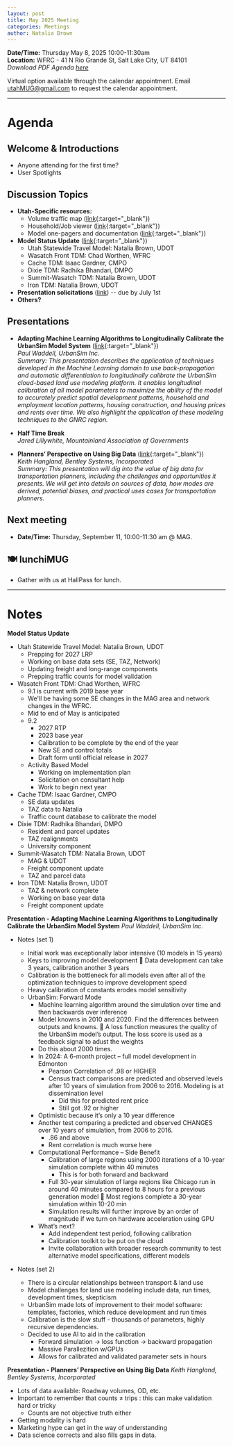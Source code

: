 ```yaml
---
layout: post
title: May 2025 Meeting
categories: Meetings
author: Natalia Brown
---
```


**Date/Time:** Thursday May 8, 2025 10:00-11:30am  
**Location:** WFRC - 41 N Rio Grande St, Salt Lake City, UT 84101 <br/>
*Download PDF Agenda [here](https://drive.google.com/file/d/1sfJO8HW7z8GQryroCEXRrp0xKioC3REw/view?usp=sharing)*

Virtual option available through the calendar appointment. Email utahMUG@gmail.com to request the calendar appointment.

__________________________________________________________________


# Agenda

## Welcome & Introductions 
- Anyone attending for the first time?
- User Spotlights

## Discussion Topics 
- **Utah-Specific resources:**
  - Volume traffic map ([link](https://unifiedplan.org/traffic-volume-map/){:target="_blank"})
  - Household/Job viewer ([link](https://unifiedplan.org/utah-household-job-forecast-map/){:target="_blank"})
  - Model one-pagers and documentation ([link](https://utahmug.org/models/){:target="_blank"})
- **Model Status Update** ([link](https://docs.google.com/presentation/d/10oamHc9ogYgSUA8_kOSH9_BzyWuUlVTWjH_W7XGcx7w/edit?usp=sharing){:target="_blank"})
  - Utah Statewide Travel Model: Natalia Brown, UDOT
  - Wasatch Front TDM: Chad Worthen, WFRC
  - Cache TDM: Isaac Gardner, CMPO
  - Dixie TDM: Radhika Bhandari, DMPO
  - Summit-Wasatch TDM: Natalia Brown, UDOT
  - Iron TDM: Natalia Brown, UDOT
- **Presentation solicitations** ([link](https://forms.gle/wsjRcwJtFuRzzgFN7)) -- due by July 1st
- **Others?**

## Presentations

* **Adapting Machine Learning Algorithms to Longitudinally Calibrate the UrbanSim Model System** ([link](https://drive.google.com/file/d/1tZeaytaqCZufd2E59J9VcuTq_r104gc2/view?usp=drive_link){:target="_blank"})<br/>*Paul Waddell, UrbanSim Inc.*<br/>*Summary: This presentation describes the application of techniques developed in the Machine Learning domain to use back-propagation and automatic differentiation to longitudinally calibrate the UrbanSim cloud-based land use modeling platform. It enables longitudinal calibration of all model parameters to maximize the ability of the model to accurately predict spatial development patterns, household and employment location patterns, housing construction, and housing prices and rents over time. We also highlight the application of these modeling techniques to the GNRC region.* 

* **Half Time Break**<br>*Jared Lillywhite, Mountainland Association of Governments*

* **Planners’ Perspective on Using Big Data** ([link](https://drive.google.com/file/d/1P5fyYsvW6UCYk1JGhD_qm_E4Ny8C9fd3/view?usp=drive_link){:target="_blank"})<br/>*Keith Hangland, Bentley Systems, Incorporated*<br/>*Summary: This presentation will dig into the value of big data for transportation planners, including the challenges and opportunities it presents. We will get into details on sources of data, how modes are derived, potential biases, and practical uses cases for transportation planners.* 

## Next meeting
* **Date/Time:** Thursday, September 11, 10:00-11:30 am @ MAG.

## 🍽 lunchiMUG
- Gather with us at HallPass for lunch.

__________________________________________________________________

# Notes

**Model Status Update**

- Utah Statewide Travel Model: Natalia Brown, UDOT
  - Prepping for 2027 LRP
  - Working on base data sets (SE, TAZ, Network)
  - Updating freight and long-range components
  - Prepping traffic counts for model validation
 - Wasatch Front TDM: Chad Worthen, WFRC
    - 9.1 is current with 2019 base year
    - We'll be having some SE changes in the MAG area and network changes in the WFRC.
    - Mid to end of May is anticipated
    - 9.2
      - 2027 RTP
      - 2023 base year 
      - Calibration to be complete by the end of the year 
      - New SE and control totals
      - Draft form until official release in 2027
    - Activity Based Model
      - Working on implementation plan
      - Solicitation on consultant help
      - Work to begin next year 
  - Cache TDM: Isaac Gardner, CMPO
    - SE data updates
    - TAZ data to Natalia
    - Traffic count database to calibrate the model 
  - Dixie TDM: Radhika Bhandari, DMPO
    - Resident and parcel updates
    - TAZ realignments
    - University component 
  - Summit-Wasatch TDM: Natalia Brown, UDOT
    - MAG & UDOT
    - Freight component update
    - TAZ and parcel data
  - Iron TDM: Natalia Brown, UDOT
    - TAZ & network complete
    - Working on base year data
    - Freight component update

**Presentation - Adapting Machine Learning Algorithms to Longitudinally Calibrate the UrbanSim Model System** *Paul Waddell, UrbanSim Inc.*

 - Notes (set 1)
   - Initial work was exceptionally labor intensive (10 models in 15 years)
   - Keys to improving model development  Data development can take 3 years, calibration another 3 years
   - Calibration is the bottleneck for all models even after all of the optimization techniques to improve development speed
   - Heavy calibration of constants erodes model sensitivity
   - UrbanSim: Forward Mode
      - Machine learning algorithm around the simulation over time and then backwards over inference
      - Model knowns in 2010 and 2020. Find the differences between outputs and knowns.  A loss function measures the quality of the UrbanSim model’s output. The loss score is used as a feedback signal to adust the weights
      - Do this about 2000 times.
      - In 2024: A 6-month project – full model development in Edmonton
        - Pearson Correlation of .98 or HIGHER
        - Census tract comparisons are predicted and observed levels after 10 years of simulation from 2006 to 2016. Modeling is at dissemination level 
           - Did this for predicted rent price
            - Still got .92 or higher
      - Optimistic because it’s only a 10 year difference
      - Another test comparing a predicted and observed CHANGES over 10 years of simulation, from 2006 to 2016. 
        - .86 and above
        - Rent correlation is much worse here
      - Computational Performance – Side Benefit 
        - Calibration of large regions using 2000 iterations of a 10-year simulation complete within 40 minutes
          - This is for both forward and backward
        - Full 30-year simulation of large regions like Chicago run in around 40 minutes compared to 8 hours for a previous generation model  Most regions complete a 30-year simulation within 10-20 min
        - Simulation results will further improve by an order of magnitude if we turn on hardware acceleration using GPU
      - What’s next?
        - Add independent test period, following calibration
        - Calibration toolkit to be put on the cloud
        - Invite collaboration with broader research community to test alternative model specifications, different models

- Notes (set 2)
  - There is a circular relationships between transport & land use 
  - Model challenges for land use modeling include data, run times, development times, skepticism 
  - UrbanSim made lots of improvement to their model software: templates, factories, which reduce development and run times 
  - Calibration is the slow stuff - thousands of parameters, highly recursive dependencies.
  - Decided to use AI to aid in the calibration
    - Forward simulation → loss function → backward propagation
    - Massive Parallezition w/GPUs 
    - Allows for calibrated and validated parameter sets in hours

**Presentation - Planners’ Perspective on Using Big Data** *Keith Hangland, Bentley Systems, Incorporated*

 - Lots of data available: Roadway volumes, OD, etc. 
 - Important to remember that counts ≠ trips : this can make validation hard or tricky
   - Counts are not objective truth either
 - Getting modality is hard 
 - Marketing hype can get in the way of understanding
 - Data science corrects and also fills gaps in data.